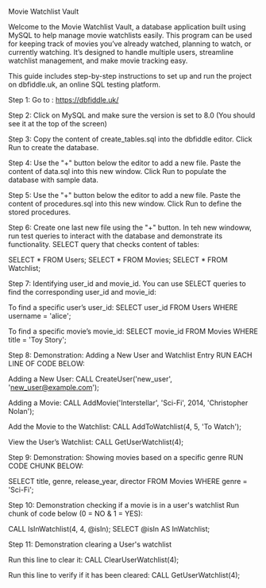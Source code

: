Movie Watchlist Vault

Welcome to the Movie Watchlist Vault, a database application built using MySQL to help manage movie watchlists easily. This program can be used for keeping track of movies you’ve already watched, planning to watch, or currently watching. It’s designed to handle multiple users, streamline watchlist management, and make movie tracking easy.

This guide includes step-by-step instructions to set up and run the project on dbfiddle.uk, an online SQL testing platform.

Step 1: Go to : https://dbfiddle.uk/



Step 2: Click on MySQL and make sure the version is set to 8.0 (You should see it at the top of the screen)



Step 3: Copy the content of create_tables.sql into the dbfiddle editor.
Click Run to create the database.



Step 4:
Use the "+" button below the editor to add a new file. Paste the content of data.sql into this new window.
Click Run to populate the database with sample data.



Step 5:
Use the "+" button below the editor to add a new file. Paste the content of procedures.sql into this new window.
Click Run to define the stored procedures.



Step 6:
Create one last new file using the "+" button. In teh new windoww, run test queries to interact with the database and demonstrate its functionality.
SELECT query that checks content of tables: 

SELECT * FROM Users;
SELECT * FROM Movies;
SELECT * FROM Watchlist;



Step 7:
Identifying user_id and movie_id. You can use SELECT queries to find the corresponding user_id and movie_id:

To find a specific user’s user_id:
SELECT user_id FROM Users WHERE username = 'alice';

To find a specific movie’s movie_id:
SELECT movie_id FROM Movies WHERE title = 'Toy Story';



Step 8:
Demonstration: Adding a New User and Watchlist Entry
RUN EACH LINE OF CODE BELOW:

Adding a New User:
CALL CreateUser('new_user', 'new_user@example.com');

Adding a Movie:
CALL AddMovie('Interstellar', 'Sci-Fi', 2014, 'Christopher Nolan');

Add the Movie to the Watchlist:
CALL AddToWatchlist(4, 5, 'To Watch');

View the User’s Watchlist:
CALL GetUserWatchlist(4);



Step 9:
Demonstration: Showing movies based on a specific genre
RUN CODE CHUNK BELOW:

SELECT title, genre, release_year, director
FROM Movies
WHERE genre = 'Sci-Fi';



Step 10:
Demonstration checking if a movie is in a user's watchlist
Run chunk of code below (0 = NO & 1 = YES):

CALL IsInWatchlist(4, 4, @isIn);
SELECT @isIn AS InWatchlist;



Step 11:
Demonstration clearing a User's watchlist

Run this line to clear it:
CALL ClearUserWatchlist(4);

Run this line to verify if it has been cleared:
CALL GetUserWatchlist(4);


